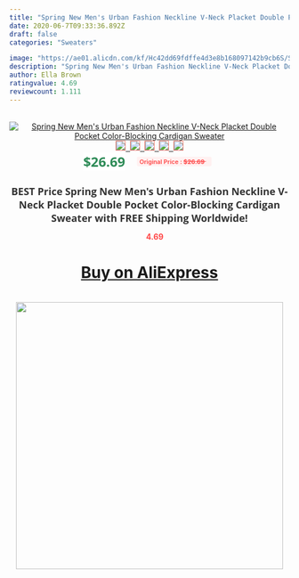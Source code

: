 ```yaml
---
title: "Spring New Men's Urban Fashion Neckline V-Neck Placket Double Pocket Color-Blocking Cardigan Sweater"
date: 2020-06-7T09:33:36.892Z
draft: false
categories: "Sweaters"

image: "https://ae01.alicdn.com/kf/Hc42dd69fdffe4d3e8b168097142b9cb6S/Spring-New-Men-s-Urban-Fashion-Neckline-V-Neck-Placket-Double-Pocket-Color-Blocking-Cardigan-Sweater.jpg"
description: "Spring New Men's Urban Fashion Neckline V-Neck Placket Double Pocket Color-Blocking Cardigan Sweater"
author: Ella Brown
ratingvalue: 4.69
reviewcount: 1.111
---
```

<br>
<div style="text-align: center;">
<a href="https://s.click.aliexpress.com/e/_9zGYKt" target="_blank" rel="nofollow noopener noreferrer"><img alt="Spring New Men's Urban Fashion Neckline V-Neck Placket Double Pocket Color-Blocking Cardigan Sweater" class="magnifier-image" src="https://ae01.alicdn.com/kf/Hc42dd69fdffe4d3e8b168097142b9cb6S/Spring-New-Men-s-Urban-Fashion-Neckline-V-Neck-Placket-Double-Pocket-Color-Blocking-Cardigan-Sweater.jpg_640x640.jpg">
<br>
<img style="border:1px solid salmon" src="https://ae01.alicdn.com/kf/Hc42dd69fdffe4d3e8b168097142b9cb6S/Spring-New-Men-s-Urban-Fashion-Neckline-V-Neck-Placket-Double-Pocket-Color-Blocking-Cardigan-Sweater.jpg_120x120.jpg">&nbsp;&nbsp;<img style="border:1px solid salmon" src="https://ae01.alicdn.com/kf/Hf5ac96f5379845d3b91d7eb7d7e39e44W/Spring-New-Men-s-Urban-Fashion-Neckline-V-Neck-Placket-Double-Pocket-Color-Blocking-Cardigan-Sweater.jpg_120x120.jpg">&nbsp;&nbsp;<img style="border:1px solid salmon" src="https://ae01.alicdn.com/kf/Hb850b6991e1b4b69ab927b53475c0782T/Spring-New-Men-s-Urban-Fashion-Neckline-V-Neck-Placket-Double-Pocket-Color-Blocking-Cardigan-Sweater.jpg_120x120.jpg">&nbsp;&nbsp;<img style="border:1px solid salmon" src="https://ae01.alicdn.com/kf/H33646ae275334b298aab733623d0421f2/Spring-New-Men-s-Urban-Fashion-Neckline-V-Neck-Placket-Double-Pocket-Color-Blocking-Cardigan-Sweater.jpg_120x120.jpg">&nbsp;&nbsp;<img style="border:1px solid salmon" src="https://ae01.alicdn.com/kf/Ha7f9b54e836340a2ab945610c1cdc630i/Spring-New-Men-s-Urban-Fashion-Neckline-V-Neck-Placket-Double-Pocket-Color-Blocking-Cardigan-Sweater.jpg_120x120.jpg"></a></div><br0>
<div style="text-align: center;"><span style="background-color: white; border: 0px; box-sizing: border-box; color: seagreen; display: inline-block; font-family: &quot;open sans&quot; , &quot;arial&quot; , &quot;helvetica&quot; , sans-serif , &quot;heiti&quot;; font-size: 24px; font-stretch: inherit; font-weight: 700; line-height: inherit; margin: 0px 10px 0px 0px; padding: 0px; vertical-align: middle;">$26.69 </span>
<span style="background: rgb(255 , 241 , 241); border-radius: 3px; border: 0px; box-sizing: border-box; color: #ff4747; display: inline-block; font-family: inherit; font-size: 12px; font-stretch: inherit; font-style: inherit; font-variant: inherit; font-weight: 600; line-height: inherit; margin: 0px; padding: 2px 5px; transform: scale(0.9); vertical-align: middle;">Original Price : <b style="text-decoration: line-through;">$26.69 </b> &nbsp;&nbsp;</span></div>
<h1 style="color: #333333; display: inline-block; font-family: &quot;open sans&quot; , &quot;arial&quot; , &quot;helvetica&quot; , sans-serif , &quot;heiti&quot;; font-size: 18px; font-stretch: inherit; font-weight: 700; text-align: center;">BEST Price Spring New Men's Urban Fashion Neckline V-Neck Placket Double Pocket Color-Blocking Cardigan Sweater with FREE Shipping Worldwide!</h1>
<div style="color: #ff4747; text-align: center;">
<img src="https://4.bp.blogspot.com/-M0ZcTcb-5uY/XleCXlxnR4I/AAAAAAAAAEc/OrjgMkXV1oMQFaCRZj5HQwOCBcu3w1FegCPcBGAYYCw/s1600/star.png" style="height: 15px;">&nbsp;<b>4.69</b></div>
<div class="button_cont" align="center"><a class="buynow_a" href="https://s.click.aliexpress.com/e/_9zGYKt" target="_blank" rel="nofollow noopener noreferrer"><H1>Buy on AliExpress</H1></a></div><br>
<div class="separator" style="clear: both; text-align: center;">
<img src="https://lh3.googleusercontent.com/-pTy5HemUv9M/XlePHvY0dAI/AAAAAAAAAE4/0nX5iRUoIWY8eMW9Dpxeirr157OZliDIgCLcBGAsYHQ/s1600/badge.gif" width="480">
</div>
